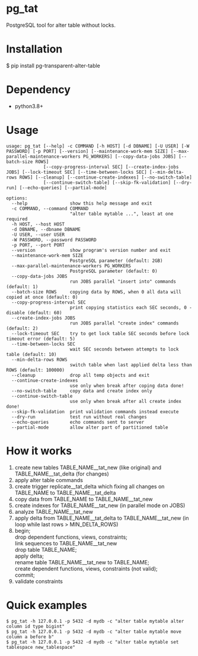 pg_tat
======================

PostgreSQL tool for alter table without locks.

# Installation

$ pip install pg-transparent-alter-table 

# Dependency

* python3.8+

# Usage

    usage: pg_tat [--help] -c COMMAND [-h HOST] [-d DBNAME] [-U USER] [-W PASSWORD] [-p PORT] [--version] [--maintenance-work-mem SIZE] [--max-parallel-maintenance-workers PG_WORKERS] [--copy-data-jobs JOBS] [--batch-size ROWS]
                  [--copy-progress-interval SEC] [--create-index-jobs JOBS] [--lock-timeout SEC] [--time-between-locks SEC] [--min-delta-rows ROWS] [--cleanup] [--continue-create-indexes] [--no-switch-table]
                  [--continue-switch-table] [--skip-fk-validation] [--dry-run] [--echo-queries] [--partial-mode]

    options:
      --help                show this help message and exit
      -c COMMAND, --command COMMAND
                            "alter table mytable ...", least at one required
      -h HOST, --host HOST
      -d DBNAME, --dbname DBNAME
      -U USER, --user USER
      -W PASSWORD, --password PASSWORD
      -p PORT, --port PORT
      --version             show program's version number and exit
      --maintenance-work-mem SIZE
                            PostgreSQL parameter (default: 2GB)
      --max-parallel-maintenance-workers PG_WORKERS
                            PostgreSQL parameter (default: 0)
      --copy-data-jobs JOBS
                            run JOBS parallel "insert into" commands (default: 1)
      --batch-size ROWS     copying data by ROWS, when 0 all data will copied at once (default: 0)
      --copy-progress-interval SEC
                            print copying statistics each SEC seconds, 0 - disable (default: 60)
      --create-index-jobs JOBS
                            run JOBS parallel "create index" commands (default: 2)
      --lock-timeout SEC    try to get lock table SEC seconds before lock timeout error (default: 5)
      --time-between-locks SEC
                            wait SEC seconds between attempts to lock table (default: 10)
      --min-delta-rows ROWS
                            switch table when last applied delta less than ROWS (default: 100000)
      --cleanup             drop all temp objects and exit
      --continue-create-indexes
                            use only when break after coping data done!
      --no-switch-table     copy data and create index only
      --continue-switch-table
                            use only when break after all create index done!
      --skip-fk-validation  print validation commands instead execute
      --dry-run             test run without real changes
      --echo-queries        echo commands sent to server
      --partial-mode        allow alter part of partitioned table

# How it works

1. create new tables TABLE_NAME__tat_new (like original) and TABLE_NAME__tat_delta (for changes)
1. apply alter table commands
1. create trigger replicate__tat_delta which fixing all changes on TABLE_NAME to TABLE_NAME__tat_delta
1. copy data from TABLE_NAME to TABLE_NAME__tat_new
1. create indexes for TABLE_NAME__tat_new (in parallel mode on JOBS)
1. analyze TABLE_NAME__tat_new
1. apply delta from TABLE_NAME__tat_delta to TABLE_NAME__tat_new (in loop while last rows > MIN_DELTA_ROWS)
1. begin;\
   drop dependent functions, views, constraints;\
   link sequences to TABLE_NAME__tat_new\
   drop table TABLE_NAME;\
   apply delta;\
   rename table TABLE_NAME__tat_new to TABLE_NAME;\
   create dependent functions, views, constraints (not valid);\
   commit;
1. validate constraints

# Quick examples

    $ pg_tat -h 127.0.0.1 -p 5432 -d mydb -c "alter table mytable alter column id type bigint" 
    $ pg_tat -h 127.0.0.1 -p 5432 -d mydb -c "alter table mytable move column a before b"
    $ pg_tat -h 127.0.0.1 -p 5432 -d mydb -c "alter table mytable set tablespace new_tablespace"
